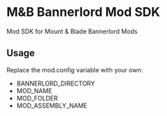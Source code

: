 # M&B Bannerlord Mod SDK
Mod SDK for Mount & Blade Bannerlord Mods

## Usage
Replace the mod.config variable with your own:
* BANNERLORD_DIRECTORY
* MOD_NAME
* MOD_FOLDER
* MOD_ASSEMBLY_NAME
